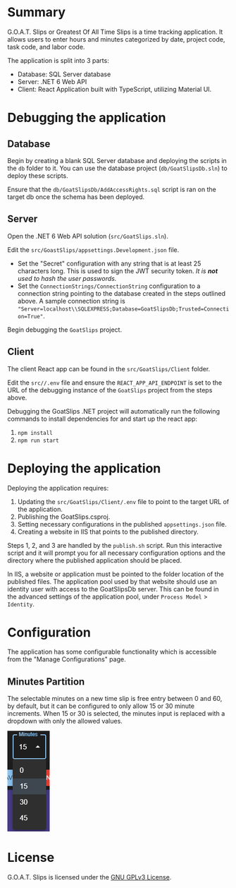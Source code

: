 # Summary

G.O.A.T. Slips or Greatest Of All Time Slips is a time tracking application. It allows users to enter hours and minutes categorized by date, project code, task code, and labor code.

The application is split into 3 parts:

- Database: SQL Server database
- Server: .NET 6 Web API
- Client: React Application built with TypeScript, utilizing Material UI.

# Debugging the application

## Database

Begin by creating a blank SQL Server database and deploying the scripts in the `db` folder to it. You can use the database project (`db/GoatSlipsDb.sln`) to deploy these scripts.

Ensure that the `db/GoatSlipsDb/AddAccessRights.sql` script is ran on the target db once the schema has been deployed.

## Server

Open the .NET 6 Web API solution (`src/GoatSlips.sln`).

Edit the `src/GoastSlips/appsettings.Development.json` file.

- Set the "Secret" configuration with any string that is at least 25 characters long. This is used to sign the JWT security token. _It is **not** used to hash the user passwords._
- Set the `ConnectionStrings/ConnectionString` configuration to a connection string pointing to the database created in the steps outlined above. A sample connection string is `"Server=localhost\\SQLEXPRESS;Database=GoatSlipsDb;Trusted=Connection=True"`.

Begin debugging the `GoatSlips` project.

## Client

The client React app can be found in the `src/GoatSlips/Client` folder.

Edit the `src//.env` file and ensure the `REACT_APP_API_ENDPOINT` is set to the URL of the debugging instance of the `GoatSlips` project from the steps above.

Debugging the GoatSlips .NET project will automatically run the following commands to install dependencies for and start up the react app:

1. `npm install`
2. `npm run start`

# Deploying the application

Deploying the application requires:

1. Updating the `src/GoatSlips/Client/.env` file to point to the target URL of the application.
2. Publishing the GoatSlips.csproj.
3. Setting necessary configurations in the published `appsettings.json` file.
4. Creating a website in IIS that points to the published directory.

Steps 1, 2, and 3 are handled by the `publish.sh` script. Run this interactive script and it will prompt you for all necessary configuration options and the directory where the published application should be placed.

In IIS, a website or application must be pointed to the folder location of the published files. The application pool used by that website should use an identity user with access to the GoatSlipsDb server. This can be found in the advanced settings of the application pool, under `Process Model` > `Identity`.

# Configuration

The application has some configurable functionality which is accessible from the "Manage Configurations" page.

## Minutes Partition

The selectable minutes on a new time slip is free entry between 0 and 60, by default, but it can be configured to only allow 15 or 30 minute increments. When 15 or 30 is selected, the minutes input is replaced with a dropdown with only the allowed values.

![Minutes Partition](./documentation/minutesPartition.png)

# License

G.O.A.T. Slips is licensed under the [GNU GPLv3 License](https://github.com/TeeGree/goat-slips/blob/main/LICENSE.md).
